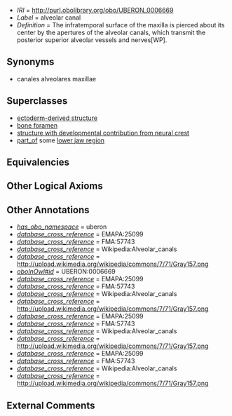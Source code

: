  * *IRI* = http://purl.obolibrary.org/obo/UBERON_0006669
 * *Label* = alveolar canal
 * *Definition* = The infratemporal surface of the maxilla is pierced about its center by the apertures of the alveolar canals, which transmit the posterior superior alveolar vessels and nerves[WP].

## Synonyms

 * canales alveolares maxillae

## Superclasses

 * [ectoderm-derived structure](../../UBERON/21/UBERON_0004121.md)
 * [bone foramen](../../UBERON/44/UBERON_0005744.md)
 * [structure with developmental contribution from neural crest](../../UBERON/14/UBERON_0010314.md)
 * [part_of](../../BFO/50/BFO_0000050.md) some [lower jaw region](../../UBERON/10/UBERON_0001710.md)

## Equivalencies


## Other Logical Axioms


## Other Annotations

 * *[has_obo_namespace](../../ce/oboInOwl#hasOBONamespace.md)* = uberon
 * *[database_cross_reference](../../ef/oboInOwl#hasDbXref.md)* = EMAPA:25099
 * *[database_cross_reference](../../ef/oboInOwl#hasDbXref.md)* = FMA:57743
 * *[database_cross_reference](../../ef/oboInOwl#hasDbXref.md)* = Wikipedia:Alveolar_canals
 * *[database_cross_reference](../../ef/oboInOwl#hasDbXref.md)* = http://upload.wikimedia.org/wikipedia/commons/7/71/Gray157.png
 * *[oboInOwl#id](../../id/oboInOwl#id.md)* = UBERON:0006669
 * *[database_cross_reference](../../ef/oboInOwl#hasDbXref.md)* = EMAPA:25099
 * *[database_cross_reference](../../ef/oboInOwl#hasDbXref.md)* = FMA:57743
 * *[database_cross_reference](../../ef/oboInOwl#hasDbXref.md)* = Wikipedia:Alveolar_canals
 * *[database_cross_reference](../../ef/oboInOwl#hasDbXref.md)* = http://upload.wikimedia.org/wikipedia/commons/7/71/Gray157.png
 * *[database_cross_reference](../../ef/oboInOwl#hasDbXref.md)* = EMAPA:25099
 * *[database_cross_reference](../../ef/oboInOwl#hasDbXref.md)* = FMA:57743
 * *[database_cross_reference](../../ef/oboInOwl#hasDbXref.md)* = Wikipedia:Alveolar_canals
 * *[database_cross_reference](../../ef/oboInOwl#hasDbXref.md)* = http://upload.wikimedia.org/wikipedia/commons/7/71/Gray157.png
 * *[database_cross_reference](../../ef/oboInOwl#hasDbXref.md)* = EMAPA:25099
 * *[database_cross_reference](../../ef/oboInOwl#hasDbXref.md)* = FMA:57743
 * *[database_cross_reference](../../ef/oboInOwl#hasDbXref.md)* = Wikipedia:Alveolar_canals
 * *[database_cross_reference](../../ef/oboInOwl#hasDbXref.md)* = http://upload.wikimedia.org/wikipedia/commons/7/71/Gray157.png

## External Comments

